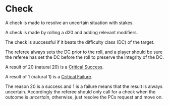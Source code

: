 # Check

A check is made to resolve an uncertain situation with stakes.

A check is made by rolling a d20 and adding relevant modifiers.

The check is successful if it beats the difficulty class (DC) of the target.

The referee always sets the DC prior to the roll, and a player should be sure the referee has set the DC before the roll to preserve the integrity of the DC.

A result of 20 (natural 20) is a [Critical Success](../Dice%20Rolls/Critical%20Success.md).

A result of 1 (natural 1) is a [Critical Failure](../Dice%20Rolls/Critical%20Failure.md).

The reason 20 is a success and 1 is a failure means that the result is always uncertain. Accordingly the referee should only call for a check when the outcome is *uncertain*, otherwise, just resolve the PCs request and move on.